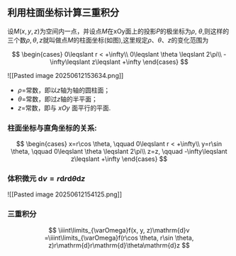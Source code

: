 ## 利用柱面坐标计算三重积分

设$M(x,y,z)$为空间内一点，并设点$M$在xOy面上的投影$P$的极坐标为$\rho$, $\theta$,则这样的三个数$\rho,\theta,z$就叫做点$M$的柱面坐标(如图),这里规定$\rho$、$\theta$、$z$的变化范围为

$$
\begin{cases}
	0\leqslant r < +\infty\\
	0\leqslant \theta \leqslant 2\pi\\
	-\infty\leqslant z\leqslant +\infty
\end{cases}
$$

![[Pasted image 20250612153634.png]]

- $\rho=$常数，即以$z$轴为轴的圆柱面；
- $\theta=$常数，即过$z$轴的半平面；
- $z=$常数，即与 $xOy$ 面平行的平面.

### 柱面坐标与直角坐标的关系:

$$
\begin{cases}
	x=r\cos \theta, \qquad 0\leqslant r < +\infty\\
	y=r\sin \theta, \qquad 0\leqslant \theta \leqslant 2\pi\\
	z=z, \qquad -\infty\leqslant z\leqslant +\infty
\end{cases}
$$

### 体积微元 $\mathrm{d}v = r\mathrm{d}r\mathrm{d}\theta\mathrm{d}z$

![[Pasted image 20250612154125.png]]

### 三重积分

$$
\iiint\limits_{\varOmega}f(x, y, z)\mathrm{d}v
=\iiint\limits_{\varOmega}f(r\cos \theta, r\sin \theta, z)r\mathrm{d}r\mathrm{d}\theta\mathrm{d}z
$$
